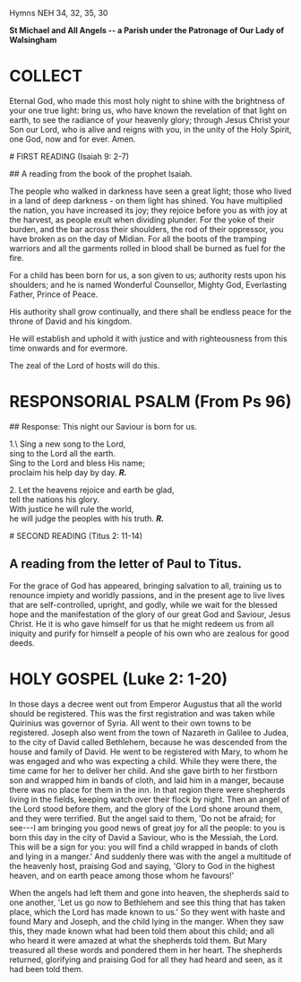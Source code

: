 Hymns NEH 34, 32, 35, 30

**St Michael and All Angels -- a Parish under the Patronage of Our Lady
of Walsingham**

# COLLECT

Eternal God, who made this most holy night to shine with the brightness
of your one true light: bring us, who have known the revelation of that
light on earth, to see the radiance of your heavenly glory; through
Jesus Christ your Son our Lord, who is alive and reigns with you, in
the unity of the Holy Spirit, one God, now and for ever.  Amen.

# FIRST READING (Isaiah 9: 2-7)

## A reading from the book of the prophet Isaiah.

The people who walked in darkness have seen a great light;
those who lived in a land of deep darkness - on them light has shined.
You have multiplied the nation, you have increased its joy; they rejoice
before you as with joy at the harvest, as people exult when dividing
plunder. For the yoke of their burden, and the bar across their
shoulders, the rod of their oppressor, you have broken as on the day of
Midian. For all the boots of the tramping warriors and all the garments
rolled in blood shall be burned as fuel for the fire.

For a child has been born for us, a son given to us; authority rests
upon his shoulders; and he is named Wonderful Counsellor, Mighty God,
Everlasting Father, Prince of Peace.

His authority shall grow continually, and there shall be endless peace
for the throne of David and his kingdom.

He will establish and uphold it with justice and with righteousness from
this time onwards and for evermore.

The zeal of the Lord of hosts will do this.

# RESPONSORIAL PSALM (From Ps 96)

## Response: This night our Saviour is born for us.

1.\ Sing a new song to the Lord,\
sing to the Lord all the earth.\
Sing to the Lord and bless His name;\
proclaim his help day by day. ***R.***

2\. Let the heavens rejoice and earth be glad,\
tell the nations his glory.\
With justice he will rule the world,\
he will judge the peoples with his truth. ***R.***

# SECOND READING (Titus 2: 11-14)

## A reading from the letter of Paul to Titus.

For the grace of God has appeared, bringing salvation to all, training
us to renounce impiety and worldly passions, and in the present age to
live lives that are self-controlled, upright, and godly, while we wait
for the blessed hope and the manifestation of the glory of our great God
and Saviour, Jesus Christ. He it is who gave himself for us that he
might redeem us from all iniquity and purify for himself a people of his
own who are zealous for good deeds.

# HOLY GOSPEL (Luke 2: 1-20)

In those days a decree went out from Emperor Augustus that all the world
should be registered. This was the first registration and was taken
while Quirinius was governor of Syria. All went to their own towns to be
registered. Joseph also went from the town of Nazareth in Galilee to
Judea, to the city of David called Bethlehem, because he was descended
from the house and family of David. He went to be registered with Mary,
to whom he was engaged and who was expecting a child. While they were
there, the time came for her to deliver her child. And she gave birth to
her firstborn son and wrapped him in bands of cloth, and laid him in a
manger, because there was no place for them in the inn. In that region
there were shepherds living in the fields, keeping watch over their
flock by night. Then an angel of the Lord stood before them, and the
glory of the Lord shone around them, and they were terrified. But the
angel said to them, 'Do not be afraid; for see---I am bringing you good
news of great joy for all the people: to you is born this day in the
city of David a Saviour, who is the Messiah, the Lord. This will be a
sign for you: you will find a child wrapped in bands of cloth and lying
in a manger.' And suddenly there was with the angel a multitude of the
heavenly host, praising God and saying, 'Glory to God in the highest
heaven, and on earth peace among those whom he favours!'

When the angels had left them and gone into heaven, the shepherds said
to one another, 'Let us go now to Bethlehem and see this thing that has
taken place, which the Lord has made known to us.' So they went with
haste and found Mary and Joseph, and the child lying in the manger. When
they saw this, they made known what had been told them about this
child; and all who heard it were amazed at what the shepherds told
them. But Mary treasured all these words and pondered them in her
heart. The shepherds returned, glorifying and praising God for all they
had heard and seen, as it had been told them.


